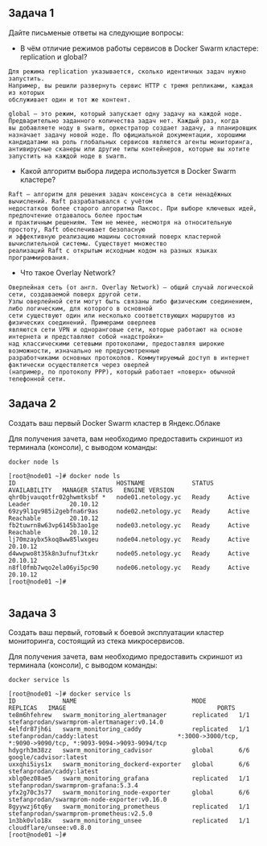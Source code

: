 
## Задача 1

Дайте письменые ответы на следующие вопросы:

- В чём отличие режимов работы сервисов в Docker Swarm кластере: replication и global?
```
Для режима replication указывается, сколько идентичных задач нужно запустить. 
Например, вы решили развернуть сервис HTTP с тремя репликами, каждая из которых
обслуживает один и тот же контент.

global — это режим, который запускает одну задачу на каждой ноде. 
Предварительно заданного количества задач нет. Каждый раз, когда 
вы добавляете ноду в swarm, оркестратор создает задачу, а планировщик
назначает задачу новой ноде. По официальной документации, хорошими 
кандидатами на роль глобальных сервисов являются агенты мониторинга, 
антивирусные сканеры или другие типы контейнеров, которые вы хотите 
запустить на каждой ноде в swarm.

```
- Какой алгоритм выбора лидера используется в Docker Swarm кластере?
```
Raft — алгоритм для решения задач консенсуса в сети ненадёжных вычислений. Raft разрабатывался с учётом 
недостатков более старого алгоритма Паксос. При выборе ключевых идей, предпочтение отдавалось более простым
и практичным решениям. Тем не менее, несмотря на относительную простоту, Raft обеспечивает безопасную
и эффективную реализацию машины состояний поверх кластерной вычислительной системы. Существует множество 
реализаций Raft с открытым исходным кодом на разных языках программирования.

```

- Что такое Overlay Network?
```
Оверлейная сеть (от англ. Overlay Network) — общий случай логической сети, создаваемой поверх другой сети. 
Узлы оверлейной сети могут быть связаны либо физическим соединением, либо логическим, для которого в основной
сети существуют один или несколько соответствующих маршрутов из физических соединений. Примерами оверлеев 
являются сети VPN и одноранговые сети, которые работают на основе интернета и представляют собой «надстройки» 
над классическими сетевыми протоколами, предоставляя широкие возможности, изначально не предусмотренные
разработчиками основных протоколов. Коммутируемый доступ в интернет фактически осуществляется через оверлей 
(например, по протоколу PPP), который работает «поверх» обычной телефонной сети.

```

## Задача 2

Создать ваш первый Docker Swarm кластер в Яндекс.Облаке

Для получения зачета, вам необходимо предоставить скриншот из терминала (консоли), с выводом команды:

```
docker node ls
```
```
[root@node01 ~]# docker node ls
ID                            HOSTNAME             STATUS    AVAILABILITY   MANAGER STATUS   ENGINE VERSION
qhr0bjvauqotfr02ghwmtksbf *   node01.netology.yc   Ready     Active         Leader           20.10.12
69zy9l1qv985i2gebfna6r9as     node02.netology.yc   Ready     Active         Reachable        20.10.12
fb2tuwrn8w63vp6145b3ao1ge     node03.netology.yc   Ready     Active         Reachable        20.10.12
lj70mzaybx5koq8ww85lwxgeu     node04.netology.yc   Ready     Active                          20.10.12
d4wwpwo8t35k8n3ufnuf3txkr     node05.netology.yc   Ready     Active                          20.10.12
n8fl0fmb7wqo2ela06yi5pc90     node06.netology.yc   Ready     Active                          20.10.12
[root@node01 ~]#


```



## Задача 3

Создать ваш первый, готовый к боевой эксплуатации кластер мониторинга, состоящий из стека микросервисов.

Для получения зачета, вам необходимо предоставить скриншот из терминала (консоли), с выводом команды:

```
docker service ls
```

```
[root@node01 ~]# docker service ls
ID             NAME                                MODE         REPLICAS   IMAGE                                          PORTS
te8m6hfehrew   swarm_monitoring_alertmanager       replicated   1/1        stefanprodan/swarmprom-alertmanager:v0.14.0
4elfdr87jh6i   swarm_monitoring_caddy              replicated   1/1        stefanprodan/caddy:latest                      *:3000->3000/tcp, *:9090->9090/tcp, *:9093-9094->9093-9094/tcp
hdygrh3m38zz   swarm_monitoring_cadvisor           global       6/6        google/cadvisor:latest
uxxqhi5iys1x   swarm_monitoring_dockerd-exporter   global       6/6        stefanprodan/caddy:latest
xblg0ez08ae5   swarm_monitoring_grafana            replicated   1/1        stefanprodan/swarmprom-grafana:5.3.4
yfx2g70c3s77   swarm_monitoring_node-exporter      global       6/6        stefanprodan/swarmprom-node-exporter:v0.16.0
8gyywzj6tq6y   swarm_monitoring_prometheus         replicated   1/1        stefanprodan/swarmprom-prometheus:v2.5.0
1n3bk0vlo18x   swarm_monitoring_unsee              replicated   1/1        cloudflare/unsee:v0.8.0
[root@node01 ~]#


```


